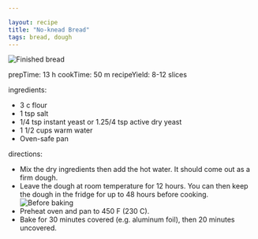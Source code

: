 ```yaml
---

layout: recipe
title: "No-knead Bread"
tags: bread, dough
---
```


![Finished bread](/recipes/pix/no-knead-bread-1.webp)

prepTime: 13 h
cookTime: 50 m
recipeYield: 8-12 slices

ingredients:
- 3 c flour
- 1 tsp salt
- 1/4 tsp instant yeast or 1.25/4 tsp active dry yeast
- 1 1/2 cups warm water
- Oven-safe pan

directions:
- Mix the dry ingredients then add the hot water. It should come out as a firm dough.
- Leave the dough at room temperature for 12 hours. You can then keep the dough in the fridge for up to 48 hours before cooking.
    ![Before baking](/recipes/pix/no-knead-bread-2.webp)
- Preheat oven and pan to 450 F (230 C).
- Bake for 30 minutes covered (e.g. aluminum foil), then 20 minutes uncovered.
